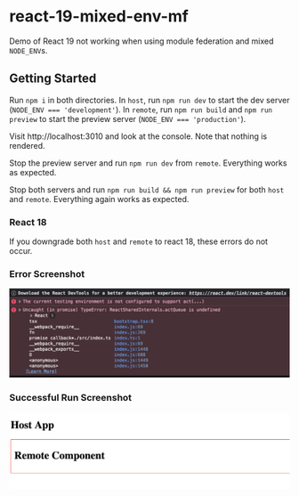 # react-19-mixed-env-mf

Demo of React 19 not working when using module federation and mixed `NODE_ENV`s.

## Getting Started

Run `npm i` in both directories. In `host`, run `npm run dev` to start the dev server
(`NODE_ENV === 'development'`). In `remote`, run `npm run build` and `npm run preview` to start
the preview server (`NODE_ENV === 'production'`).

Visit http://localhost:3010 and look at the console. Note that nothing is rendered.

Stop the preview server and run `npm run dev` from `remote`. Everything works as expected.

Stop both servers and run `npm run build && npm run preview` for both `host` and `remote`. Everything
again works as expected.

### React 18

If you downgrade both `host` and `remote` to react 18, these errors do not occur.

### Error Screenshot

![Error Screenshot](error.png)

### Successful Run Screenshot

![Success Screenshot](success.png)

